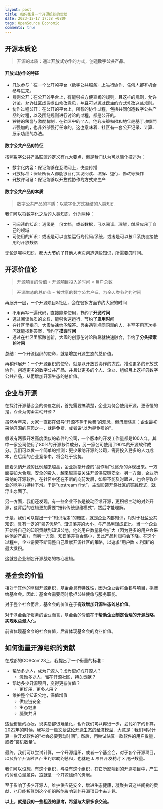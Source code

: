 ```yaml
---
layout: post
title: 如何衡量一个开源组织的贡献
date: 2023-12-17 17:38 +0800
tags: OpenSource Economic
comments: true
---
```


## 开源本质论

> 开源的本质：通过**开放式协作**的方式，创造**数字公共产品**。

#### 开放式协作的特征

* 开放参与：在一个公开的平台（数字公共服务）上进行协作，任何人都有机会参与进来。
* 规则公开：在公开的平台上，有能够被方便查阅的规则，且这样的规则，允许讨论，允许社区成员提出修改意见，并且可以通过民主的方式修改这些规则。
* 协作过程公开：在公开的平台上，所有的协作过程，包括共同创造数字公共产品的过程，以及围绕规则进行讨论的过程，都是公开的。
* 独特的荣誉与激励机制：在社区中的个人，他的决策权限和地位是基于功绩而非强加的，也非外部强行任命的。这也意味着，社区有一套公开记录、计算、展示功绩的办法。

#### 数字公共产品的特征

按照[数字公共产品联盟](https://digitalpublicgoods.net/standard/)的定义有九大要点，但是我们认为可以简化描述为：

* 数字化内容：保证能够在互联网上，快速传播
* 开放标准：保证所有人都能够自行实现阅读、理解、运行、修改等操作
* 开放许可证：保证能够以开放式协作的方式来生产

#### 数字公共产品的本质

> 数字公共产品的本质：以数字化方式凝结的人类知识

我们可以将数字化之后的人类知识，分为两种：

* 可阅读的知识：通常是一份文档，或者数据，可以阅读、理解，然后应用于自己的领域
* 可使用的知识：或者是可以直接运行的代码/系统，或者是可以被IT系统直接使用的开放数据

无论是哪种知识，都大大节约了其他人再次创造这些知识，所需要的时间。

## 开源价值论

> 开源项目的价值 = 开源项目投入的时间 × 用户总数

> 开源生态的总价值 = 被共享的数字公共产品，为全人类节约的时间

再展开一层，一个开源项目&社区，会在很多方面节约大家的时间

* 不用再写一遍代码，直接能够使用，节约了**开发时间**
* 通过阅读优质的文档，能够快速运行，节约了**应用时间**
* 在社区里提问，大家快速给予解答。后来遇到相同问题的人，甚至不用再次提问就能找到答案，节约了**摸索时间**
* 通过在社区里酝酿创新，大家的创意在讨论阶段就快速融合，节约了**分头探索的时间**

总结：一个开源组织的使命，就是增加开源生态的总价值。

再稍作展开：一个开源组织的使命，就是以开放式协作的方式，推动更多的开放式协作，创造更多的数字公共产品，并且让更多的个人、企业、组织用上这样的数字公共产品，从而增加开源生态的总价值。

## 企业与开源

在探讨开源基金会的价值之前，首先需要搞清楚，企业为何会使用开源，更奇怪的是，企业为何会主动开源？

虽然今年来，大家一直都在倡导“开源不等于免费”的观念，但毋庸讳言：企业最初采纳开源的原因之一，就是免费。或者说“以为是免费的”。

假设有两家开发高度类似的软件的公司，一个版本的开发工作量都是100人年。其中一家公司使用了80%的开源软件成分，另一家公司使用了90%的开源软件成分。我们可以做一个简单的推测：更少采纳开源的公司，需要投入更多的人力成本，在后续的企业竞争中，将会处于劣势。

随着采纳开源的比例越来越高，企业拥抱开源的“副作用”也逐渐的浮现出来。一方面要加大合规、安全的投入，越来越需要关注开源供应链安全。另一方面，企业所采纳的开源软件，在社区中还在不断的向前发展，如果不能及时跟进，也会导致企业的竞争力持续下滑。于是“upstream first”，主动回馈开源社区的实践模式，就浮出水面了。

另一方面，我们还发现，有一些企业不仅是被动回馈开源，更积极主动的对外开源，这背后的逻辑更加需要“扭转传统思维模式”，然后才能理解。

于是，我们可以提出一个“知识落差”的概念，就是企业内部知识，相对于社区公共知识，具有一定的“领先优势”。知识落差的大小，与产品利润成正比。当一个企业开始将自己的知识贡献到知识公地，他的用户数量将会扩大（因为更多的用户会采纳他的产品），而另一方面，知识落差将会缩小，因此产品利润将会下降。在这个过程中，企业需要不断调整自己贡献开源社区的策略，以追求“用户数 × 利润”的最大乘积。

这就是企业制定开源战略的核心逻辑。

## 基金会的价值

相对于其他的草根开源组织，基金会具有特殊性，因为企业会将金钱与项目，捐赠给基金会。因此：基金会需要同时承担公益使命与服务职能。

对于整个社会而言，基金会的价值在于**有效增加开源生态的总价值**。

对于基金会所服务的企业而言，基金会的价值在于**帮助企业制定合理的开源战略，实现收益最大化**。

前者体现基金会的社会价值，后者体现基金会的商业价值。

## 如何衡量开源组织的贡献

在成都的COSCon'23上，我提出了一个衡量的标准：

* 帮助多少人，成为开源人？成为更好的开源人？
  * 激励多少人，留在开源社区，持久贡献？
* 帮助多少开源项目，变得更有价值？
  * 更好用，更多人用？
* 维护整个知识公地，保值增值
  * 供应链安全
  * 生态健康
  * 凝聚共识

这些衡量的办法，说实话都很难量化，也许我们可以再进一步，尝试如下的计算。2022年的时候，我写过一篇文章[试论开源生态的经济模型](/opensource/economics/2022/02/05/economic-model-of-open-source-ecology.html)，大意是：我们可以计算一款开发软件的“社会必要劳动时间”。然后，再尝试估算一款软件的用户数量，或者“装机数量”。

最终，我们可以尝试计算，一个开源组织，或者一个基金会，对于各个开源项目，以及各个开源社区产生的帮助的总和，也就是 Σ 项目开发耗时 × 用户数量。

我们可以设想，有这个组织，与没有这个组织，在它所影响到的开源项目中，产生的价值总量差异。这就是一个开源组织的贡献。

至于影响了多少开源人，维护供应链安全，增进生态健康，凝聚共识这些间接的贡献，也只能折算到这个组织所能影响到的开源项目中去计算。

**以上，就是我的一些粗浅的思考，希望与大家多多交流。**
